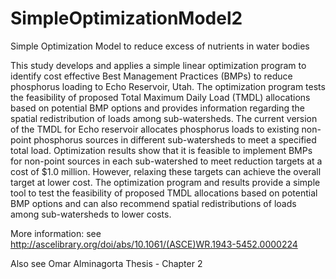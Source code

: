 SimpleOptimizationModel2
========================

Simple Optimization Model to reduce excess of nutrients in water bodies

This study develops and applies a simple linear optimization program to identify cost effective Best Management Practices (BMPs) to reduce phosphorus loading to Echo Reservoir, Utah. The optimization program tests the feasibility of proposed Total Maximum Daily Load (TMDL) allocations based on potential BMP options and provides information regarding the spatial redistribution of loads among sub-watersheds. The current version of the TMDL for Echo reservoir allocates phosphorus loads to existing non-point phosphorus sources in different sub-watersheds to meet a specified total load. Optimization results show that it is feasible to implement BMPs for non-point sources in each sub-watershed to meet reduction targets at a cost of $1.0 million. However, relaxing these targets can achieve the overall target at lower cost. The optimization program and results provide a simple tool to test the feasibility of proposed TMDL allocations based on potential BMP options and can also recommend spatial redistributions of loads among sub-watersheds to lower costs.

More information: see  
http://ascelibrary.org/doi/abs/10.1061/(ASCE)WR.1943-5452.0000224

Also see Omar Alminagorta Thesis - Chapter 2
